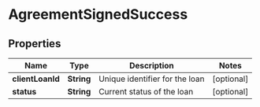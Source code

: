 

# AgreementSignedSuccess


## Properties

Name | Type | Description | Notes
------------ | ------------- | ------------- | -------------
**clientLoanId** | **String** | Unique identifier for the loan |  [optional]
**status** | **String** | Current status of the loan |  [optional]



